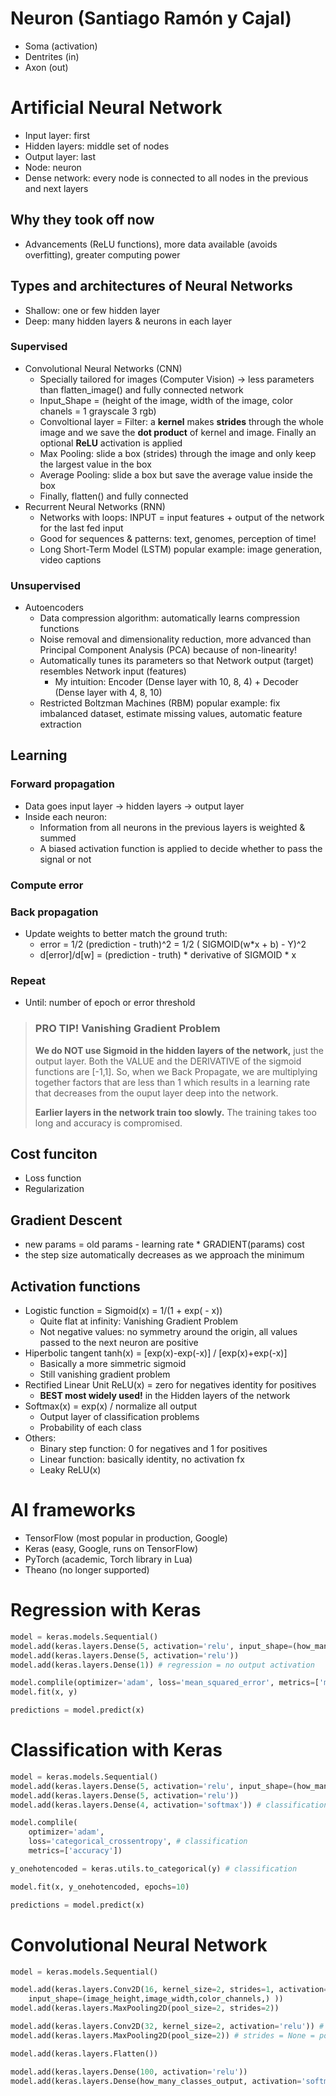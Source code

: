 # Neuron (Santiago Ramón y Cajal)
- Soma (activation)
- Dentrites (in)
- Axon (out)

# Artificial Neural Network
- Input layer: first
- Hidden layers: middle set of nodes
- Output layer: last
- Node: neuron
- Dense network: every node is connected to all nodes in the previous and next layers
## Why they took off now
- Advancements (ReLU functions), more data available (avoids overfitting), greater computing power
## Types and architectures of Neural Networks
- Shallow: one or few hidden layer
- Deep: many hidden layers & neurons in each layer
### Supervised
- Convolutional Neural Networks (CNN)
    - Specially tailored for images (Computer Vision) -> less parameters than flatten_image() and fully connected network
    - Input_Shape = (height of the image, width of the image, color chanels = 1 grayscale 3 rgb)
    - Convoltional layer = Filter: a **kernel** makes **strides** through the whole image and we save the **dot product** of kernel and image. Finally an optional **ReLU** activation is applied
    - Max Pooling: slide a box (strides) through the image and only keep the largest value in the box
    - Average Pooling: slide a box but save the average value inside the box
    - Finally, flatten() and fully connected
- Recurrent Neural Networks (RNN)
    - Networks with loops: INPUT = input features + output of the network for the last fed input
    - Good for sequences & patterns: text, genomes, perception of time!
    - Long Short-Term Model (LSTM) popular example: image generation, video captions
### Unsupervised
- Autoencoders
    - Data compression algorithm: automatically learns compression functions
    - Noise removal and dimensionality reduction, more advanced than Principal Component Analysis (PCA) because of non-linearity!
    - Automatically tunes its parameters so that Network output (target) resembles Network input (features)
        - My intuition: Encoder (Dense layer with 10, 8, 4) + Decoder (Dense layer with 4, 8, 10)
    - Restricted Boltzman Machines (RBM) popular example: fix imbalanced dataset, estimate missing values, automatic feature extraction

## Learning
### Forward propagation
- Data goes input layer -> hidden layers -> output layer
- Inside each neuron:
    - Information from all neurons in the previous layers is weighted & summed
    - A biased activation function is applied to decide whether to pass the signal or not
### Compute error
### Back propagation
- Update weights to better match the ground truth:
    - error = 1/2 (prediction - truth)^2 = 1/2 ( SIGMOID(w*x + b) - Y)^2 
    - d[error]/d[w] = (prediction - truth) * derivative of SIGMOID * x
### Repeat
- Until: number of epoch or error threshold

> ### PRO TIP! Vanishing Gradient Problem
> **We do NOT use Sigmoid in the hidden layers of the network,** just the output layer. Both the VALUE and the DERIVATIVE of the sigmoid functions are [-1,1]. So, when we Back Propagate, we are multiplying together factors that are less than 1 which results in a learning rate that decreases from the ouput layer deep into the network.
>
> **Earlier layers in the network train too slowly.** The training takes too long and accuracy is compromised.

## Cost funciton
- Loss function
- Regularization

## Gradient Descent
- new params = old params - learning rate * GRADIENT(params) cost
- the step size automatically decreases as we approach the minimum

## Activation functions
- Logistic function = Sigmoid(x) = 1/(1 + exp( - x))
    - Quite flat at infinity: Vanishing Gradient Problem
    - Not negative values: no symmetry around the origin, all values passed to the next neuron are positive
- Hiperbolic tangent tanh(x) = [exp(x)-exp(-x)] / [exp(x)+exp(-x)]
    - Basically a more simmetric sigmoid
    - Still vanishing gradient problem
- Rectified Linear Unit ReLU(x) = zero for negatives identity for positives
    - **BEST most widely used!** in the Hidden layers of the network
- Softmax(x) = exp(x) / normalize all output
    - Output layer of classification problems
    - Probability of each class
- Others:
    - Binary step function: 0 for negatives and 1 for positives
    - Linear function: basically identity, no activation fx
    - Leaky ReLU(x)

# AI frameworks
- TensorFlow (most popular in production, Google)
- Keras (easy, Google, runs on TensorFlow)
- PyTorch (academic, Torch library in Lua)
- Theano (no longer supported)

# Regression with Keras

```python
model = keras.models.Sequential()
model.add(keras.layers.Dense(5, activation='relu', input_shape=(how_many_features,)))
model.add(keras.layers.Dense(5, activation='relu'))
model.add(keras.layers.Dense(1)) # regression = no output activation

model.complile(optimizer='adam', loss='mean_squared_error', metrics=['mae']) # regression = loss MSE
model.fit(x, y)

predictions = model.predict(x)
```

# Classification with Keras

```python
model = keras.models.Sequential()
model.add(keras.layers.Dense(5, activation='relu', input_shape=(how_many_features,)))
model.add(keras.layers.Dense(5, activation='relu'))
model.add(keras.layers.Dense(4, activation='softmax')) # classification = softmax

model.complile(
    optimizer='adam',
    loss='categorical_crossentropy', # classification
    metrics=['accuracy'])

y_onehotencoded = keras.utils.to_categorical(y) # classification

model.fit(x, y_onehotencoded, epochs=10)

predictions = model.predict(x)
```

# Convolutional Neural Network
```python
model = keras.models.Sequential()

model.add(keras.layers.Conv2D(16, kernel_size=2, strides=1, activation='relu',
    input_shape=(image_height,image_width,color_channels,) ))
model.add(keras.layers.MaxPooling2D(pool_size=2, strides=2))

model.add(keras.layers.Conv2D(32, kernel_size=2, activation='relu')) # strides = None = 1
model.add(keras.layers.MaxPooling2D(pool_size=2)) # strides = None = pool_size

model.add(keras.layers.Flatten())

model.add(keras.layers.Dense(100, activation='relu'))
model.add(keras.layers.Dense(how_many_classes_output, activation='softmax')) # classification
```